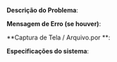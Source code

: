 **Descrição do Problema**:

**Mensagem de Erro (se houver)**:

**Captura de Tela / Arquivo.por **:

**Especificações do sistema**:
	